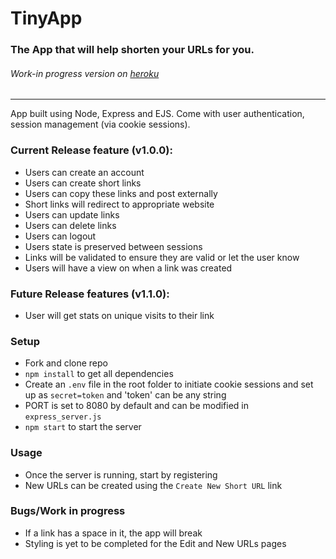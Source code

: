 # TinyApp
### The App that will help shorten your URLs for you.
###### Work-in progress version on [heroku](https://tk-tinyapp.herokuapp.com/)
---
App built using Node, Express and EJS. Come with user authentication, session management (via cookie sessions).

### Current Release feature (v1.0.0):
- Users can create an account
- Users can create short links
- Users can copy these links and post externally
- Short links will redirect to appropriate website
- Users can update links
- Users can delete links
- Users can logout
- Users state is preserved between sessions
- Links will be validated to ensure they are valid or let the user know
- Users will have a view on when a link was created

### Future Release features (v1.1.0):
- User will get stats on unique visits to their link

### Setup
- Fork and clone repo
- ```npm install``` to get all dependencies
- Create an `.env` file in the root folder to initiate cookie sessions and set up as `secret=token`  and 'token' can be any string
- PORT is set to 8080 by default and can be modified in ```express_server.js```
- `npm start` to start the server

### Usage
- Once the server is running, start by registering
- New URLs can be created using the `Create New Short URL` link

### Bugs/Work in progress
- If a link has a space in it, the app will break
- Styling is yet to be completed for the Edit and New URLs pages

